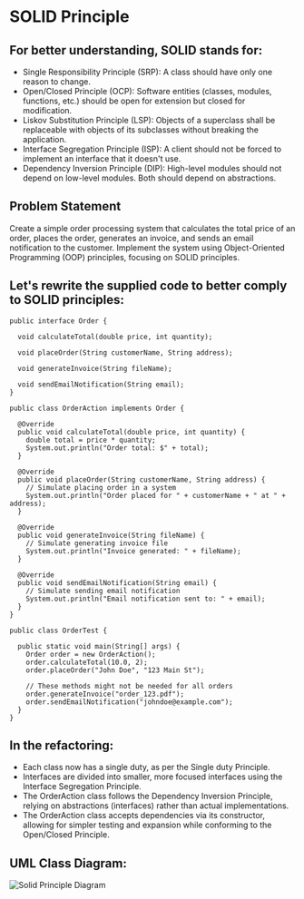 # SOLID Principle

## For better understanding, SOLID stands for:
* Single Responsibility Principle (SRP): A class should have only one reason to change.
* Open/Closed Principle (OCP): Software entities (classes, modules, functions, etc.) should be open for extension but closed for modification.
* Liskov Substitution Principle (LSP): Objects of a superclass shall be replaceable with objects of its subclasses without breaking the application.
* Interface Segregation Principle (ISP): A client should not be forced to implement an interface that it doesn't use.
* Dependency Inversion Principle (DIP): High-level modules should not depend on low-level modules. Both should depend on abstractions.

## Problem Statement
Create a simple order processing system that calculates the total price of an order, places the order, generates an invoice, and sends an email notification to the customer. Implement the system using Object-Oriented Programming (OOP) principles, focusing on SOLID principles.

## Let's rewrite the supplied code to better comply to SOLID principles:

```
public interface Order {

  void calculateTotal(double price, int quantity);

  void placeOrder(String customerName, String address);

  void generateInvoice(String fileName);

  void sendEmailNotification(String email);
}

public class OrderAction implements Order {

  @Override
  public void calculateTotal(double price, int quantity) {
    double total = price * quantity;
    System.out.println("Order total: $" + total);
  }

  @Override
  public void placeOrder(String customerName, String address) {
    // Simulate placing order in a system
    System.out.println("Order placed for " + customerName + " at " + address);
  }

  @Override
  public void generateInvoice(String fileName) {
    // Simulate generating invoice file
    System.out.println("Invoice generated: " + fileName);
  }

  @Override
  public void sendEmailNotification(String email) {
    // Simulate sending email notification
    System.out.println("Email notification sent to: " + email);
  }
}

public class OrderTest {

  public static void main(String[] args) {
    Order order = new OrderAction();
    order.calculateTotal(10.0, 2);
    order.placeOrder("John Doe", "123 Main St");

    // These methods might not be needed for all orders
    order.generateInvoice("order_123.pdf");
    order.sendEmailNotification("johndoe@example.com");
  }
}
```

## In the refactoring:

* Each class now has a single duty, as per the Single duty Principle.
* Interfaces are divided into smaller, more focused interfaces using the Interface Segregation Principle.
* The OrderAction class follows the Dependency Inversion Principle, relying on abstractions (interfaces) rather than actual implementations.
* The OrderAction class accepts dependencies via its constructor, allowing for simpler testing and expansion while conforming to the Open/Closed Principle.

## UML Class Diagram:

![Solid Principle Diagram](https://github.com/brixcyver/solidPrinciple/assets/142380216/f4be7882-3894-45d4-ad58-2bc7ac9a9d89)

